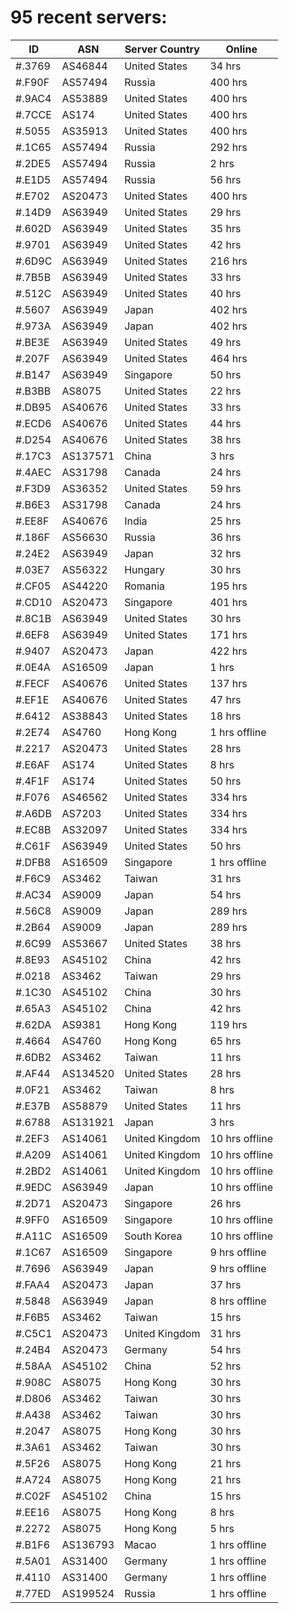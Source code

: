 # 95 recent servers:

| ID | ASN | Server Country | Online |
| ------ | ------ | ------ | ------ |
| #.3769 | AS46844 | United States | 34 hrs |
| #.F90F | AS57494 | Russia | 400 hrs |
| #.9AC4 | AS53889 | United States | 400 hrs |
| #.7CCE | AS174 | United States | 400 hrs |
| #.5055 | AS35913 | United States | 400 hrs |
| #.1C65 | AS57494 | Russia | 292 hrs |
| #.2DE5 | AS57494 | Russia | 2 hrs |
| #.E1D5 | AS57494 | Russia | 56 hrs |
| #.E702 | AS20473 | United States | 400 hrs |
| #.14D9 | AS63949 | United States | 29 hrs |
| #.602D | AS63949 | United States | 35 hrs |
| #.9701 | AS63949 | United States | 42 hrs |
| #.6D9C | AS63949 | United States | 216 hrs |
| #.7B5B | AS63949 | United States | 33 hrs |
| #.512C | AS63949 | United States | 40 hrs |
| #.5607 | AS63949 | Japan | 402 hrs |
| #.973A | AS63949 | Japan | 402 hrs |
| #.BE3E | AS63949 | United States | 49 hrs |
| #.207F | AS63949 | United States | 464 hrs |
| #.B147 | AS63949 | Singapore | 50 hrs |
| #.B3BB | AS8075 | United States | 22 hrs |
| #.DB95 | AS40676 | United States | 33 hrs |
| #.ECD6 | AS40676 | United States | 44 hrs |
| #.D254 | AS40676 | United States | 38 hrs |
| #.17C3 | AS137571 | China | 3 hrs |
| #.4AEC | AS31798 | Canada | 24 hrs |
| #.F3D9 | AS36352 | United States | 59 hrs |
| #.B6E3 | AS31798 | Canada | 24 hrs |
| #.EE8F | AS40676 | India | 25 hrs |
| #.186F | AS56630 | Russia | 36 hrs |
| #.24E2 | AS63949 | Japan | 32 hrs |
| #.03E7 | AS56322 | Hungary | 30 hrs |
| #.CF05 | AS44220 | Romania | 195 hrs |
| #.CD10 | AS20473 | Singapore | 401 hrs |
| #.8C1B | AS63949 | United States | 30 hrs |
| #.6EF8 | AS63949 | United States | 171 hrs |
| #.9407 | AS20473 | Japan | 422 hrs |
| #.0E4A | AS16509 | Japan | 1 hrs |
| #.FECF | AS40676 | United States | 137 hrs |
| #.EF1E | AS40676 | United States | 47 hrs |
| #.6412 | AS38843 | United States | 18 hrs |
| #.2E74 | AS4760 | Hong Kong | 1 hrs offline |
| #.2217 | AS20473 | United States | 28 hrs |
| #.E6AF | AS174 | United States | 8 hrs |
| #.4F1F | AS174 | United States | 50 hrs |
| #.F076 | AS46562 | United States | 334 hrs |
| #.A6DB | AS7203 | United States | 334 hrs |
| #.EC8B | AS32097 | United States | 334 hrs |
| #.C61F | AS63949 | United States | 50 hrs |
| #.DFB8 | AS16509 | Singapore | 1 hrs offline |
| #.F6C9 | AS3462 | Taiwan | 31 hrs |
| #.AC34 | AS9009 | Japan | 54 hrs |
| #.56C8 | AS9009 | Japan | 289 hrs |
| #.2B64 | AS9009 | Japan | 289 hrs |
| #.6C99 | AS53667 | United States | 38 hrs |
| #.8E93 | AS45102 | China | 42 hrs |
| #.0218 | AS3462 | Taiwan | 29 hrs |
| #.1C30 | AS45102 | China | 30 hrs |
| #.65A3 | AS45102 | China | 42 hrs |
| #.62DA | AS9381 | Hong Kong | 119 hrs |
| #.4664 | AS4760 | Hong Kong | 65 hrs |
| #.6DB2 | AS3462 | Taiwan | 11 hrs |
| #.AF44 | AS134520 | United States | 28 hrs |
| #.0F21 | AS3462 | Taiwan | 8 hrs |
| #.E37B | AS58879 | United States | 11 hrs |
| #.6788 | AS131921 | Japan | 3 hrs |
| #.2EF3 | AS14061 | United Kingdom | 10 hrs offline |
| #.A209 | AS14061 | United Kingdom | 10 hrs offline |
| #.2BD2 | AS14061 | United Kingdom | 10 hrs offline |
| #.9EDC | AS63949 | Japan | 10 hrs offline |
| #.2D71 | AS20473 | Singapore | 26 hrs |
| #.9FF0 | AS16509 | Singapore | 10 hrs offline |
| #.A11C | AS16509 | South Korea | 10 hrs offline |
| #.1C67 | AS16509 | Singapore | 9 hrs offline |
| #.7696 | AS63949 | Japan | 9 hrs offline |
| #.FAA4 | AS20473 | Japan | 37 hrs |
| #.5848 | AS63949 | Japan | 8 hrs offline |
| #.F6B5 | AS3462 | Taiwan | 15 hrs |
| #.C5C1 | AS20473 | United Kingdom | 31 hrs |
| #.24B4 | AS20473 | Germany | 54 hrs |
| #.58AA | AS45102 | China | 52 hrs |
| #.908C | AS8075 | Hong Kong | 30 hrs |
| #.D806 | AS3462 | Taiwan | 30 hrs |
| #.A438 | AS3462 | Taiwan | 30 hrs |
| #.2047 | AS8075 | Hong Kong | 30 hrs |
| #.3A61 | AS3462 | Taiwan | 30 hrs |
| #.5F26 | AS8075 | Hong Kong | 21 hrs |
| #.A724 | AS8075 | Hong Kong | 21 hrs |
| #.C02F | AS45102 | China | 15 hrs |
| #.EE16 | AS8075 | Hong Kong | 8 hrs |
| #.2272 | AS8075 | Hong Kong | 5 hrs |
| #.B1F6 | AS136793 | Macao | 1 hrs offline |
| #.5A01 | AS31400 | Germany | 1 hrs offline |
| #.4110 | AS31400 | Germany | 1 hrs offline |
| #.77ED | AS199524 | Russia | 1 hrs offline |

